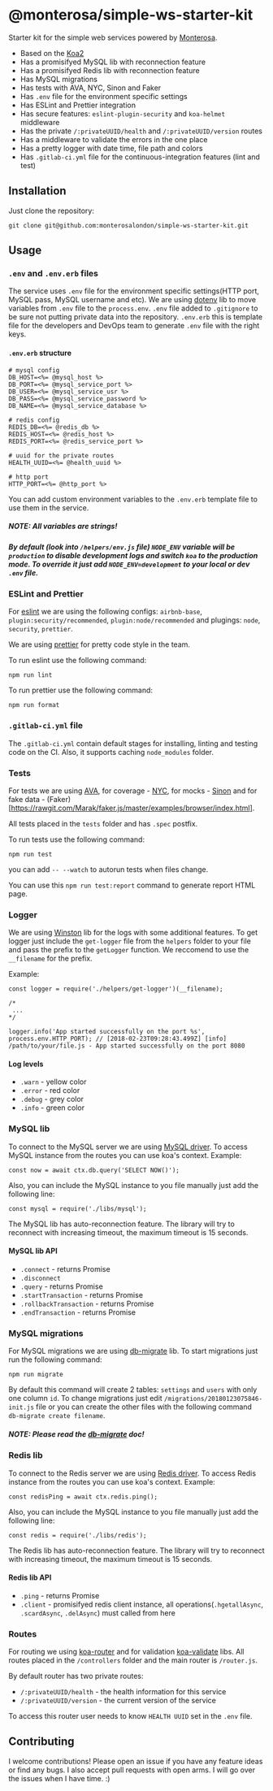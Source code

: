 # @monterosa/simple-ws-starter-kit

Starter kit for the simple web services powered by [Monterosa](https://www.monterosa.co/).

* Based on the [Koa2]()
* Has a promisifyed MySQL lib with reconnection feature
* Has a promisifyed Redis lib with reconnection feature
* Has MySQL migrations
* Has tests with AVA, NYC, Sinon and Faker
* Has `.env` file for the environment specific settings
* Has ESLint and Prettier integration
* Has secure features: `eslint-plugin-security` and `koa-helmet` middleware
* Has the private `/:privateUUID/health` and `/:privateUUID/version` routes
* Has a middleware to validate the errors in the one place
* Has a pretty logger with date time, file path and colors
* Has `.gitlab-ci.yml` file for the continuous-integration features (lint and test)

## Installation

Just clone the repository:

```
git clone git@github.com:monterosalondon/simple-ws-starter-kit.git
```

## Usage

### `.env` and `.env.erb` files

The service uses `.env` file for the environment specific settings(HTTP port, MySQL pass, MySQL username and etc).
We are using [dotenv](https://www.npmjs.com/package/dotenv) lib to move variables from `.env` file to the `process.env`.
`.env` file added to `.gitignore` to be sure not putting private data into the repository.
`.env.erb` this is template file for the developers and DevOps team to generate `.env` file with the right keys.

#### `.env.erb` structure

```
# mysql config
DB_HOST=<%= @mysql_host %>
DB_PORT=<%= @mysql_service_port %>
DB_USER=<%= @mysql_service_usr %>
DB_PASS=<%= @mysql_service_password %>
DB_NAME=<%= @mysql_service_database %>

# redis config
REDIS_DB=<%= @redis_db %>
REDIS_HOST=<%= @redis_host %>
REDIS_PORT=<%= @redis_service_port %>

# uuid for the private routes
HEALTH_UUID=<%= @health_uuid %>

# http port
HTTP_PORT=<%= @http_port %>
```

You can add custom environment variables to the `.env.erb` template file to use them in the service.

##### NOTE: All variables are strings!

##### By default (look into `/helpers/env.js` file) `NODE_ENV` variable will be `production` to disable development logs and switch `koa` to the production mode. To override it just add `NODE_ENV=development` to your local or dev `.env` file.

### ESLint and Prettier

For [eslint](https://eslint.org/) we are using the following configs: `airbnb-base`, `plugin:security/recommended`, `plugin:node/recommended` and plugings: `node`, `security`, `prettier`.

We are using [prettier](https://prettier.io/) for pretty code style in the team.

To run eslint use the following command:

```
npm run lint
```

To run prettier use the following command:

```
npm run format
```

### `.gitlab-ci.yml` file

The `.gitlab-ci.yml` contain default stages for installing, linting and testing code on the CI. Also, it supports caching `node_modules` folder.

### Tests

For tests we are using [AVA](https://github.com/avajs/ava/tree/v0.25.0), for coverage - [NYC](https://istanbul.js.org/), for mocks - [Sinon](http://sinonjs.org/) and for fake data - (Faker)[https://rawgit.com/Marak/faker.js/master/examples/browser/index.html].

All tests placed in the `tests` folder and has `.spec` postfix.

To run tests use the following command:

```
npm run test
```

you can add `-- --watch` to autorun tests when files change.

You can use this `npm run test:report` command to generate report HTML page.

### Logger

We are using [Winston](https://github.com/winstonjs/winston) lib for the logs with some additional features.
To get logger just include the `get-logger` file from the `helpers` folder to your file and pass the prefix to the `getLogger` function. We reccomend to use the `__filename` for the prefix.

Example:

```
const logger = require('./helpers/get-logger')(__filename);

/*
 ...
*/

logger.info('App started successfully on the port %s', process.env.HTTP_PORT); // [2018-02-23T09:28:43.499Z] [info] /path/to/your/file.js - App started successfully on the port 8080
```

#### Log levels

* `.warn` - yellow color
* `.error` - red color
* `.debug` - grey color
* `.info` - green color

### MySQL lib

To connect to the MySQL server we are using [MySQL driver](https://github.com/mysqljs/mysql).
To access MySQL instance from the routes you can use koa's context. Example:

```
const now = await ctx.db.query('SELECT NOW()');
```

Also, you can include the MySQL instance to you file manually just add the following line:

```
const mysql = require('./libs/mysql');
```

The MySQL lib has auto-reconnection feature. The library will try to reconnect with increasing timeout, the maximum timeout is 15 seconds.

#### MySQL lib API

* `.connect` - returns Promise
* `.disconnect`
* `.query` - returns Promise
* `.startTransaction` - returns Promise
* `.rollbackTransaction` - returns Promise
* `.endTransaction` - returns Promise

### MySQL migrations

For MySQL migrations we are using [db-migrate](https://db-migrate.readthedocs.io/en/latest/) lib. To start migrations just run the following command:

```
npm run migrate
```

By default this command will create 2 tables: `settings` and `users` with only one column `id`.
To change migrations just edit `/migrations/20180123075846-init.js` file or you can create the other files with the following command `db-migrate create filename`.

##### NOTE: Please read the [db-migrate](https://db-migrate.readthedocs.io/en/latest/) doc!

### Redis lib

To connect to the Redis server we are using [Redis driver](https://github.com/NodeRedis/node_redis).
To access Redis instance from the routes you can use koa's context. Example:

```
const redisPing = await ctx.redis.ping();
```

Also, you can include the MySQL instance to you file manually just add the following line:

```
const redis = require('./libs/redis');
```

The Redis lib has auto-reconnection feature. The library will try to reconnect with increasing timeout, the maximum timeout is 15 seconds.

#### Redis lib API

* `.ping` - returns Promise
* `.client` - promisifyed redis client instance, all operations(`.hgetallAsync`, `.scardAsync`, `.delAsync`) must called from here

### Routes

For routing we using [koa-router](https://github.com/alexmingoia/koa-router) and for validation [koa-validate](https://github.com/RocksonZeta/koa-validate) libs. All routes placed in the `/controllers` folder and the main router is `/router.js`.

By default router has two private routes:

* `/:privateUUID/health` - the health information for this service
* `/:privateUUID/version` - the current version of the service

To access this router user needs to know `HEALTH UUID` set in the `.env` file.

## Contributing

I welcome contributions! Please open an issue if you have any feature ideas
or find any bugs. I also accept pull requests with open arms. I will
go over the issues when I have time. :)
